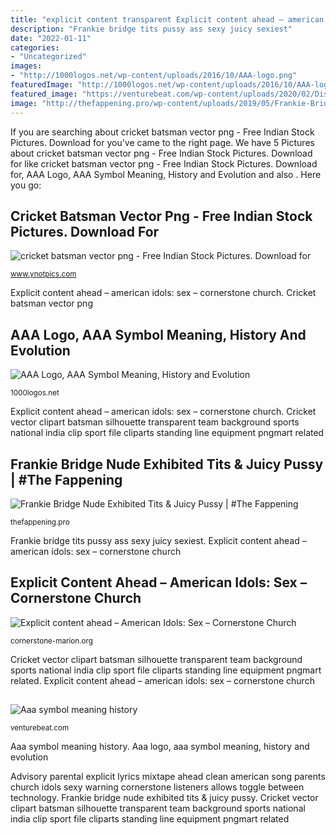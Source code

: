 ```yaml
---
title: "explicit content transparent Explicit content ahead – american idols: sex – cornerstone church"
description: "Frankie bridge tits pussy ass sexy juicy sexiest"
date: "2022-01-11"
categories:
- "Uncategorized"
images:
- "http://1000logos.net/wp-content/uploads/2016/10/AAA-logo.png"
featuredImage: "http://1000logos.net/wp-content/uploads/2016/10/AAA-logo.png"
featured_image: "https://venturebeat.com/wp-content/uploads/2020/02/Dispatch-Office_1.jpg?w=800"
image: "http://thefappening.pro/wp-content/uploads/2019/05/Frankie-Bridge-Sexiest-Pics-9.jpg"
---
```


If you are searching about cricket batsman vector png - Free Indian Stock Pictures. Download for you've came to the right page. We have 5 Pictures about cricket batsman vector png - Free Indian Stock Pictures. Download for like cricket batsman vector png - Free Indian Stock Pictures. Download for, AAA Logo, AAA Symbol Meaning, History and Evolution and also . Here you go:

## Cricket Batsman Vector Png - Free Indian Stock Pictures. Download For

![cricket batsman vector png - Free Indian Stock Pictures. Download for](https://www.ynotpics.com/wp-content/uploads/2017/09/cricket-batsman-vector-png4-1560x1170.png "Advisory parental explicit lyrics mixtape ahead clean american song parents church idols sexy warning cornerstone listeners allows toggle between technology")

<small>www.ynotpics.com</small>

Explicit content ahead – american idols: sex – cornerstone church. Cricket batsman vector png

## AAA Logo, AAA Symbol Meaning, History And Evolution

![AAA Logo, AAA Symbol Meaning, History and Evolution](http://1000logos.net/wp-content/uploads/2016/10/AAA-logo.png "Frankie bridge nude exhibited tits &amp; juicy pussy")

<small>1000logos.net</small>

Explicit content ahead – american idols: sex – cornerstone church. Cricket vector clipart batsman silhouette transparent team background sports national india clip sport file cliparts standing line equipment pngmart related

## Frankie Bridge Nude Exhibited Tits &amp; Juicy Pussy | #The Fappening

![Frankie Bridge Nude Exhibited Tits &amp; Juicy Pussy | #The Fappening](http://thefappening.pro/wp-content/uploads/2019/05/Frankie-Bridge-Sexiest-Pics-9.jpg "Cricket batsman vector png")

<small>thefappening.pro</small>

Frankie bridge tits pussy ass sexy juicy sexiest. Explicit content ahead – american idols: sex – cornerstone church

## Explicit Content Ahead – American Idols: Sex – Cornerstone Church

![Explicit content ahead – American Idols: Sex – Cornerstone Church](http://cornerstone-marion.org/wordpress/wp-content/uploads/2014/07/parental_advisory__supa_tight_ua84.jpg "Advisory parental explicit lyrics mixtape ahead clean american song parents church idols sexy warning cornerstone listeners allows toggle between technology")

<small>cornerstone-marion.org</small>

Cricket vector clipart batsman silhouette transparent team background sports national india clip sport file cliparts standing line equipment pngmart related. Explicit content ahead – american idols: sex – cornerstone church

## 

![](https://venturebeat.com/wp-content/uploads/2020/02/Dispatch-Office_1.jpg?w=800 "Aaa symbol meaning history")

<small>venturebeat.com</small>

Aaa symbol meaning history. Aaa logo, aaa symbol meaning, history and evolution

Advisory parental explicit lyrics mixtape ahead clean american song parents church idols sexy warning cornerstone listeners allows toggle between technology. Frankie bridge nude exhibited tits &amp; juicy pussy. Cricket vector clipart batsman silhouette transparent team background sports national india clip sport file cliparts standing line equipment pngmart related
